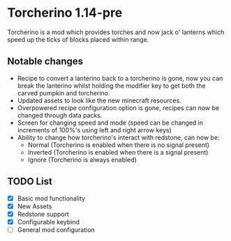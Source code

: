# Torcherino 1.14-pre
Torcherino is a mod which provides torches and now jack o' lanterns which speed up the ticks of blocks placed within range.

## Notable changes
- Recipe to convert a lanterino back to a torcherino is gone, now you can break the lanterino whilst holding the modifier key to get both the carved pumpkin and torcherino.
- Updated assets to look like the new minecraft resources.
- Overpowered recipe configuration option is gone, recipes can now be changed through data packs.
- Screen for changing speed and mode (speed can be changed in increments of 100%'s using left and right arrow keys)
- Ability to change how torcherino's interact with redstone, can now be:
  - Normal (Torcherino is enabled when there is no signal present)
  - Inverted (Torcherino is enabled when there is a signal present)
  - Ignore (Torcherino is always enabled)

## TODO List
- [x] Basic mod functionality
- [x] New Assets
- [x] Redstone support
- [x] Configurable keybind
- [ ] General mod configuration
